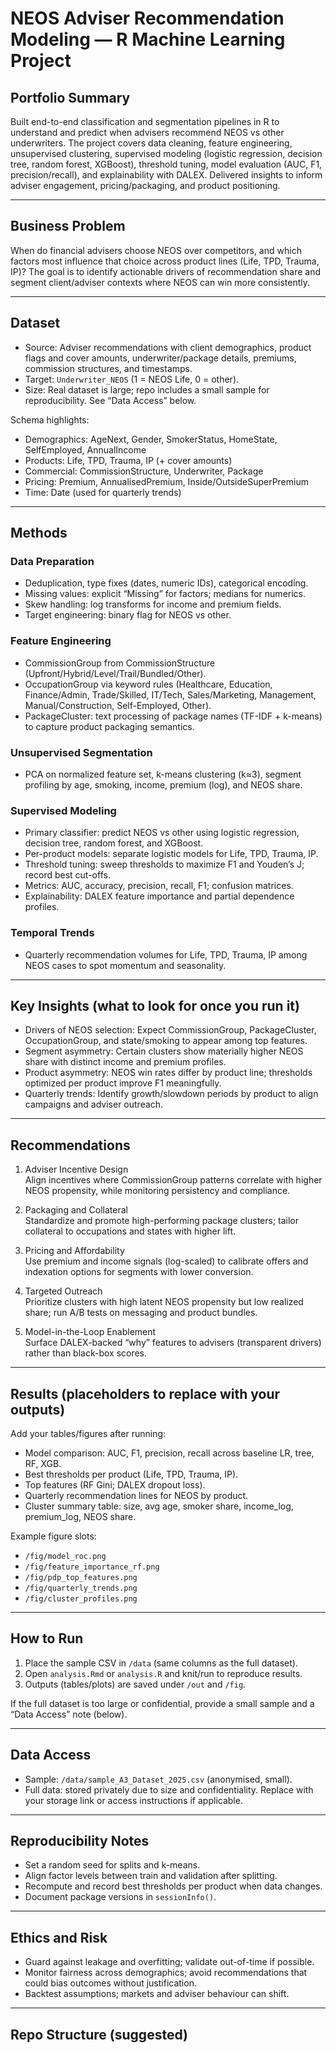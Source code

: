 # NEOS Adviser Recommendation Modeling — R Machine Learning Project

## Portfolio Summary
Built end-to-end classification and segmentation pipelines in R to understand and predict when advisers recommend NEOS vs other underwriters. The project covers data cleaning, feature engineering, unsupervised clustering, supervised modeling (logistic regression, decision tree, random forest, XGBoost), threshold tuning, model evaluation (AUC, F1, precision/recall), and explainability with DALEX. Delivered insights to inform adviser engagement, pricing/packaging, and product positioning.

---

## Business Problem
When do financial advisers choose NEOS over competitors, and which factors most influence that choice across product lines (Life, TPD, Trauma, IP)? The goal is to identify actionable drivers of recommendation share and segment client/adviser contexts where NEOS can win more consistently.

---

## Dataset
- Source: Adviser recommendations with client demographics, product flags and cover amounts, underwriter/package details, premiums, commission structures, and timestamps.
- Target: `Underwriter_NEOS` (1 = NEOS Life, 0 = other).
- Size: Real dataset is large; repo includes a small sample for reproducibility. See “Data Access” below.

Schema highlights:
- Demographics: AgeNext, Gender, SmokerStatus, HomeState, SelfEmployed, AnnualIncome
- Products: Life, TPD, Trauma, IP (+ cover amounts)
- Commercial: CommissionStructure, Underwriter, Package
- Pricing: Premium, AnnualisedPremium, Inside/OutsideSuperPremium
- Time: Date (used for quarterly trends)

---

## Methods

### Data Preparation
- Deduplication, type fixes (dates, numeric IDs), categorical encoding.
- Missing values: explicit “Missing” for factors; medians for numerics.
- Skew handling: log transforms for income and premium fields.
- Target engineering: binary flag for NEOS vs other.

### Feature Engineering
- CommissionGroup from CommissionStructure (Upfront/Hybrid/Level/Trail/Bundled/Other).
- OccupationGroup via keyword rules (Healthcare, Education, Finance/Admin, Trade/Skilled, IT/Tech, Sales/Marketing, Management, Manual/Construction, Self-Employed, Other).
- PackageCluster: text processing of package names (TF-IDF + k-means) to capture product packaging semantics.

### Unsupervised Segmentation
- PCA on normalized feature set, k-means clustering (k≈3), segment profiling by age, smoking, income, premium (log), and NEOS share.

### Supervised Modeling
- Primary classifier: predict NEOS vs other using logistic regression, decision tree, random forest, and XGBoost.
- Per-product models: separate logistic models for Life, TPD, Trauma, IP.
- Threshold tuning: sweep thresholds to maximize F1 and Youden’s J; record best cut-offs.
- Metrics: AUC, accuracy, precision, recall, F1; confusion matrices.
- Explainability: DALEX feature importance and partial dependence profiles.

### Temporal Trends
- Quarterly recommendation volumes for Life, TPD, Trauma, IP among NEOS cases to spot momentum and seasonality.

---

## Key Insights (what to look for once you run it)
- Drivers of NEOS selection: Expect CommissionGroup, PackageCluster, OccupationGroup, and state/smoking to appear among top features.
- Segment asymmetry: Certain clusters show materially higher NEOS share with distinct income and premium profiles.
- Product asymmetry: NEOS win rates differ by product line; thresholds optimized per product improve F1 meaningfully.
- Quarterly trends: Identify growth/slowdown periods by product to align campaigns and adviser outreach.

---

## Recommendations
1. Adviser Incentive Design  
   Align incentives where CommissionGroup patterns correlate with higher NEOS propensity, while monitoring persistency and compliance.

2. Packaging and Collateral  
   Standardize and promote high-performing package clusters; tailor collateral to occupations and states with higher lift.

3. Pricing and Affordability  
   Use premium and income signals (log-scaled) to calibrate offers and indexation options for segments with lower conversion.

4. Targeted Outreach  
   Prioritize clusters with high latent NEOS propensity but low realized share; run A/B tests on messaging and product bundles.

5. Model-in-the-Loop Enablement  
   Surface DALEX-backed “why” features to advisers (transparent drivers) rather than black-box scores.

---

## Results (placeholders to replace with your outputs)
Add your tables/figures after running:
- Model comparison: AUC, F1, precision, recall across baseline LR, tree, RF, XGB.
- Best thresholds per product (Life, TPD, Trauma, IP).
- Top features (RF Gini; DALEX dropout loss).
- Quarterly recommendation lines for NEOS by product.
- Cluster summary table: size, avg age, smoker share, income_log, premium_log, NEOS share.

Example figure slots:
- `/fig/model_roc.png`
- `/fig/feature_importance_rf.png`
- `/fig/pdp_top_features.png`
- `/fig/quarterly_trends.png`
- `/fig/cluster_profiles.png`

---

## How to Run
1. Place the sample CSV in `/data` (same columns as the full dataset).
2. Open `analysis.Rmd` or `analysis.R` and knit/run to reproduce results.
3. Outputs (tables/plots) are saved under `/out` and `/fig`.

If the full dataset is too large or confidential, provide a small sample and a “Data Access” note (below).

---

## Data Access
- Sample: `/data/sample_A3_Dataset_2025.csv` (anonymised, small).
- Full data: stored privately due to size and confidentiality. Replace with your storage link or access instructions if applicable.

---

## Reproducibility Notes
- Set a random seed for splits and k-means.
- Align factor levels between train and validation after splitting.
- Recompute and record best thresholds per product when data changes.
- Document package versions in `sessionInfo()`.

---

## Ethics and Risk
- Guard against leakage and overfitting; validate out-of-time if possible.
- Monitor fairness across demographics; avoid recommendations that could bias outcomes without justification.
- Backtest assumptions; markets and adviser behaviour can shift.

---

## Repo Structure (suggested)
